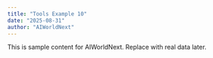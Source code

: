 ```yaml
---
title: "Tools Example 10"
date: "2025-08-31"
author: "AIWorldNext"
---
```

This is sample content for AIWorldNext. Replace with real data later.
